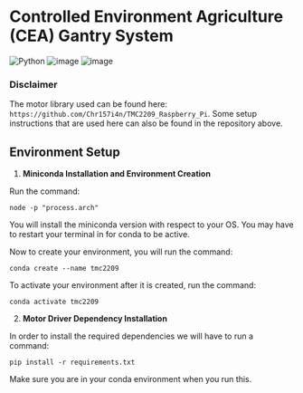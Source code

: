 # Controlled Environment Agriculture (CEA) Gantry System
![Python]({https://img.shields.io/badge/Python-FFD43B?style=for-the-badge&logo=python&logoColor=blue})
![image]({https://img.shields.io/badge/OpenCV-27338e?style=for-the-badge&logo=OpenCV&logoColor=white})
![image]({https://img.shields.io/badge/Raspberry%20Pi-A22846?style=for-the-badge&logo=Raspberry%20Pi&logoColor=white})


### Disclaimer
The motor library used can be found here: `https://github.com/Chr157i4n/TMC2209_Raspberry_Pi`.
Some setup instructions that are used here can also be found in the repository above.

## Environment Setup

1. **Miniconda Installation and Environment Creation**

Run the command: 
```
node -p "process.arch"
```
You will install the miniconda version with respect to your OS. You may have to restart your terminal in for conda to be active.

Now to create your environment, you will run the command:
```
conda create --name tmc2209
```

To activate your environment after it is created, run the command:
```
conda activate tmc2209
```

2. **Motor Driver Dependency Installation**

In order to install the required dependencies we will have to run a command:
```
pip install -r requirements.txt
```
Make sure you are in your conda environment when you run this.
